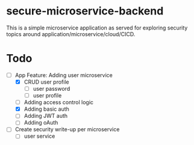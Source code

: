 # secure-microservice-backend
This is a simple microservice application as served for exploring security topics around application/microservice/cloud/CICD.

# Todo
- [ ] App Feature: Adding user microservice
  - [x] CRUD user profile
    - [ ] user password
    - [ ] user profile
  - [ ] Adding access control logic
  - [x] Adding basic auth
  - [ ] Adding JWT auth
  - [ ] Adding oAuth
- [ ] Create security write-up per microservice
  - [ ] user service
